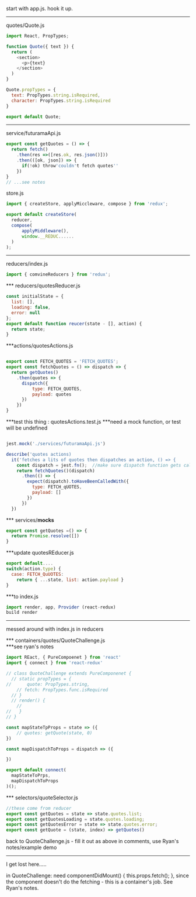 start with app.js. hook it up. 
***
quotes/Quote.js
```js
import React, PropTypes;

function Quote({ text }) {
  return (
    <section> 
      <p>{text}
    </section>
  )
}

Quote.propTypes = {
  text: PropTypes.string.isRequired,
  character: PropTypes.string.isRequired
}

export default Quote;
```
***

service/futuramaApi.js
```js
export const getQuotes = () => {
  return fetch()
    .then(res =>([res.ok, res.json()]))
    .then(([ok, json]) => {
      if(!ok) throw'couldn't fetch quotes''
    })
}
// ...see notes
```
store.js
```js
import { createStore, applyMiccleware, compose } from 'redux';

export default createStore(
  reducer, 
  compose(
      applyMiddleware(),
      window.__REDUC......
  )
);

```
***
reducers/index.js
```js
import { comvineReducers } from 'redux';

```
*** reducers/quotesReducer.js

```js
const initialState = {
  list: [],
  loading: false,
  error: null
};
export default function reucer(state - [], action) {
  return state;
}
```


***actions/quotesActions.js

```js

export const FETCH_QUOTES = 'FETCH_QUOTES';
export const fetchQuotes = () => dispatch => {
  return getQuotes()
    .then(quotes => {
      dispatch({
          type: FETCH_QUOTES,
          payload: quotes
      })
    })
}
```
***test this thing : quotesActions.test.js
    ***need a mock function, or test will be undefined
```js

jest.mock('./services/futuramaApi.js')

describe('quotes actions)
  it('fetches a lits of quotes then dispatches an action, () => {
    const dispatch = jest.fn();  //make sure dispatch function gets called with the appropiate object
    return fetchQuotes()(dispatch)
      .then(() => {
        expect(dispatch).toHaveBeenCalledWith({
          type: FETCH_qUOTES,
          payload: []
        })
      })
  })
```
*** services/__mocks__
```js
export const getQuotes =() => {
  return Promise.resolve([])
}
```
***update quotesREducer.js
```js
export default....
switch(action.type) {
  case: FETCH_QuUOTES:
    return { ...state, list: action.payload }
}
```
***to index.js
```js
import render, app, Provider (react-redux)
build render
```

***
messed around with index.js in reducers

*** containers/quotes/QuoteChallenge.js  
***see ryan's notes
```js
import REact, { PureCompoenet } from 'react'
import { connect } from 'react-redux'

// class QuoteChallenge extends PureComponenet {
  // static propTypes = {
//      quote: PropTypes.string,
    // fetch: PropTypes.func.isRequired
  // }
  // render() {
    // 
//   }
// }

const mapStateTpProps = state => ({
    // quotes: getQuote(state, 0)
})

const mapDispatchToProps = dispatch => ({

})

export default connect(
  mapStateToPrps,
  mapDispatchToProps
)();

```
*** selectors/quoteSelector.js
```js
//these come from reducer
export const getQuotes = state => state.quotes.list;
export const getQuotesLoading = state.quotes.loading;
export const getQuotesError = state => state.quotes.error;
export const getQuote = (state, index) => getQuotes()
```

back to QuoteChallenge.js - fill it out as above in comments, use Ryan's notes/example demo

***
I get lost here.....

in QuoteChallenge: need componentDidMount() { this.props.fetch(); }, since the component doesn't do the fetching - this is a container's job. See Ryan's notes. 
